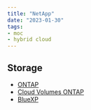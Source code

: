 ```yaml
---
title: "NetApp"
date: "2023-01-30"
tags:
- moc
- hybrid cloud
---
```


## Storage

- [ONTAP](notes/NetApp%20ONTAP.md)
- [Cloud Volumes ONTAP](notes/NetApp%20Cloud%20Volumes%20ONTAP.md)
- [BlueXP](notes/NetApp%20BlueXP.md)
